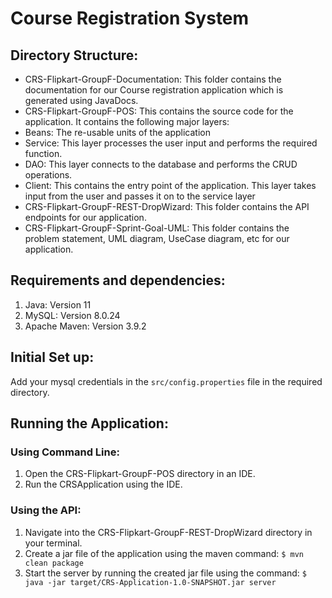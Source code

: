 # Course Registration System

## Directory Structure:
 - CRS-Flipkart-GroupF-Documentation: This folder contains the documentation for our Course registration application which is generated using JavaDocs.
 - CRS-Flipkart-GroupF-POS: This contains the source code for the application. It contains the following major layers:
  - Beans: The re-usable units of the application
  - Service: This layer processes the user input and performs the required function.
  - DAO: This layer connects to the database and performs the CRUD operations.
  - Client: This contains the entry point of the application. This layer takes input from the user and passes it on to the service layer
 - CRS-Flipkart-GroupF-REST-DropWizard: This folder contains the API endpoints for our application.
 - CRS-Flipkart-GroupF-Sprint-Goal-UML: This folder contains the problem statement, UML diagram, UseCase diagram, etc for our application.

## Requirements and dependencies:
1. Java: Version 11
2. MySQL: Version 8.0.24
3. Apache Maven: Version 3.9.2

## Initial Set up:
Add your mysql credentials in the `src/config.properties` file in the required directory.

## Running the Application:
### Using Command Line:
1. Open the CRS-Flipkart-GroupF-POS directory in an IDE.
2. Run the CRSApplication using the IDE.

### Using the API:
1. Navigate into the CRS-Flipkart-GroupF-REST-DropWizard directory in your terminal.
2. Create a jar file of the application using the maven command: ` $ mvn clean package `
3. Start the server by running the created jar file using the command: ` $ java -jar target/CRS-Application-1.0-SNAPSHOT.jar server `
